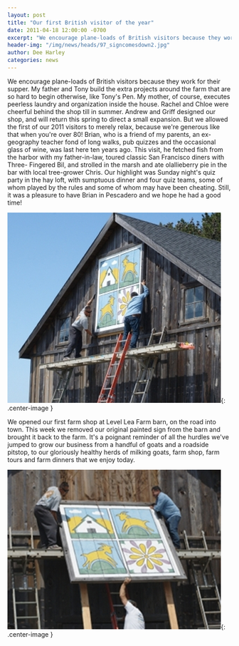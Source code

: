 ```yaml
---
layout: post
title: "Our first British visitor of the year"
date: 2011-04-18 12:00:00 -0700
excerpt: "We encourage plane-loads of British visitors because they work for their supper. My father and Tony build the ..."
header-img: "/img/news/heads/97_signcomesdown2.jpg"
author: Dee Harley
categories: news
---
```

We encourage plane-loads of British visitors because they work for
their supper. My father and Tony build the extra projects around the
farm that are so hard to begin otherwise, like Tony's Pen. My mother,
of course, executes peerless laundry and organization inside the
house. Rachel and Chloe were cheerful behind the shop till in summer.
Andrew and Griff designed our shop, and will return this spring to
direct a small expansion. But we allowed the first of our 2011
visitors to merely relax, because we're generous like that when you're
over 80! Brian, who is a friend of my parents, an ex-geography teacher
fond of long walks, pub quizzes and the occasional glass of wine, was
last here ten years ago. This visit, he fetched fish from the harbor
with my father-in-law, toured classic San Francisco diners with Three-
Fingered Bil, and strolled in the marsh and ate olallieberry pie in
the bar with local tree-grower Chris. Our highlight was Sunday night's
quiz party in the hay loft, with sumptuous dinner and four quiz teams,
some of whom played by the rules and some of whom may have been
cheating. Still, it was a pleasure to have Brian in Pescadero and we
hope he had a good time!

![image](/img/news/97_signcomesdown2.jpg){: .center-image }

We opened our first farm shop at Level Lea Farm barn, on the road into
town. This week we removed our original painted sign from the barn and
brought it back to the farm. It's a poignant reminder of all the
hurdles we've jumped to grow our business from a handful of goats and
a roadside pitstop, to our gloriously healthy herds of milking goats,
farm shop, farm tours and farm dinners that we enjoy today.

![image](/img/news/97_signcomesdown.jpg){: .center-image }

